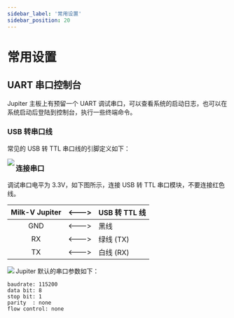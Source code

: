```yaml
---
sidebar_label: '常用设置'
sidebar_position: 20
---
```


# 常用设置

## UART 串口控制台

Jupiter 主板上有预留一个 UART 调试串口，可以查看系统的启动日志，也可以在系统启动后登陆到控制台，执行一些终端命令。

### USB 转串口线

常见的 USB 转 TTL 串口线的引脚定义如下：

<Image src='/docs/common/usb2ttl.webp' maxWidth='100%' align='left' />

### 连接串口

调试串口电平为 3.3V，如下图所示，连接 USB 转 TTL 串口模块，不要连接红色线。

<div className='gpio_style'>

| Milk-V Jupiter  | \<---> | USB 转 TTL 线 |
|:---------------:|:------:|:-------------|
| GND             | \<---> | 黑线          |
| RX              | \<---> | 绿线 (TX)     |
| TX              | \<---> | 白线 (RX)     |

</div>

<Image src='/docs/jupiter/jupiter-usb-to-ttl.webp' maxWidth='100%' align='left' />

Jupiter 默认的串口参数如下：
```
baudrate: 115200
data bit: 8
stop bit: 1
parity  : none
flow control: none
```
